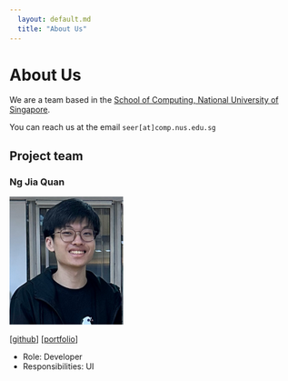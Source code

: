 ```yaml
---
  layout: default.md
  title: "About Us"
---
```


# About Us

We are a team based in the [School of Computing, National University of Singapore](http://www.comp.nus.edu.sg).

You can reach us at the email `seer[at]comp.nus.edu.sg`

## Project team

### Ng Jia Quan

<img src="images/quantin96.png" width="200px">

[[github](https://github.com/quantin96)]
[[portfolio](team/ngjiaquan.md)]

* Role: Developer
* Responsibilities: UI

